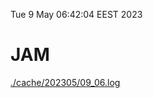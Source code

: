 Tue  9 May 06:42:04 EEST 2023
# JAM
<a href='./cache/202305/09_06.log'>./cache/202305/09_06.log</a>

